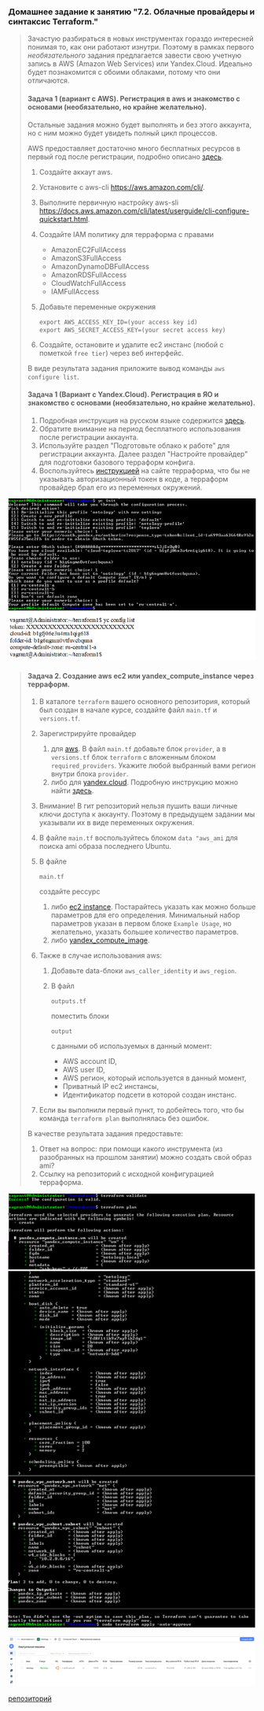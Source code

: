 ### Домашнее задание к занятию "7.2. Облачные провайдеры и синтаксис Terraform."

> Зачастую разбираться в новых инструментах гораздо интересней понимая то, как они работают изнутри. Поэтому в рамках первого *необязательного* задания предлагается завести свою учетную запись в AWS (Amazon Web Services) или Yandex.Cloud. Идеально будет познакомится с обоими облаками, потому что они отличаются.
>
> #### Задача 1 (вариант с AWS). Регистрация в aws и знакомство с основами (необязательно, но крайне желательно).
>
> Остальные задания можно будет выполнять и без этого аккаунта, но с ним можно будет увидеть полный цикл процессов.
>
> AWS предоставляет достаточно много бесплатных ресурсов в первый год после регистрации, подробно описано [здесь](https://aws.amazon.com/free/).
>
> 1. Создайте аккаут aws.
>
> 2. Установите c aws-cli https://aws.amazon.com/cli/.
>
> 3. Выполните первичную настройку aws-sli https://docs.aws.amazon.com/cli/latest/userguide/cli-configure-quickstart.html.
>
> 4. Создайте IAM политику для терраформа c правами
>
>    - AmazonEC2FullAccess
>    - AmazonS3FullAccess
>    - AmazonDynamoDBFullAccess
>    - AmazonRDSFullAccess
>    - CloudWatchFullAccess
>    - IAMFullAccess
>
> 5. Добавьте переменные окружения
>
>    ```
>    export AWS_ACCESS_KEY_ID=(your access key id)
>    export AWS_SECRET_ACCESS_KEY=(your secret access key)
>    ```
>
> 6. Создайте, остановите и удалите ec2 инстанс (любой с пометкой `free tier`) через веб интерфейс.
>
> В виде результата задания приложите вывод команды `aws configure list`.
>
> #### Задача 1 (Вариант с Yandex.Cloud). Регистрация в ЯО и знакомство с основами (необязательно, но крайне желательно).
>
> 1. Подробная инструкция на русском языке содержится [здесь](https://cloud.yandex.ru/docs/solutions/infrastructure-management/terraform-quickstart).
> 2. Обратите внимание на период бесплатного использования после регистрации аккаунта.
> 3. Используйте раздел "Подготовьте облако к работе" для регистрации аккаунта. Далее раздел "Настройте провайдер" для подготовки базового терраформ конфига.
> 4. Воспользуйтесь [инструкцией](https://registry.terraform.io/providers/yandex-cloud/yandex/latest/docs) на сайте терраформа, что бы не указывать авторизационный токен в коде, а терраформ провайдер брал его из переменных окружений.

![Cloud.png](https://github.com/tsteplova/devops-netology/blob/fix/yandex_cloud/Cloud.png?raw=true)

> #### Задача 2. Создание aws ec2 или yandex_compute_instance через терраформ.
>
> 1. В каталоге `terraform` вашего основного репозитория, который был создан в начале курсе, создайте файл `main.tf` и `versions.tf`.
>
> 2. Зарегистрируйте провайдер
>
>    1. для [aws](https://registry.terraform.io/providers/hashicorp/aws/latest/docs). В файл `main.tf` добавьте блок `provider`, а в `versions.tf` блок `terraform` с вложенным блоком `required_providers`. Укажите любой выбранный вами регион внутри блока `provider`.
>    2. либо для [yandex.cloud](https://registry.terraform.io/providers/yandex-cloud/yandex/latest/docs). Подробную инструкцию можно найти [здесь](https://cloud.yandex.ru/docs/solutions/infrastructure-management/terraform-quickstart).
>
> 3. Внимание! В гит репозиторий нельзя пушить ваши личные ключи доступа к аккаунту. Поэтому в предыдущем задании мы указывали их в виде переменных окружения.
>
> 4. В файле `main.tf` воспользуйтесь блоком `data "aws_ami` для поиска ami образа последнего Ubuntu.
>
> 5. В файле 
>
>    ```
>    main.tf
>    ```
>
>     создайте рессурс
>
>    1. либо [ec2 instance](https://registry.terraform.io/providers/hashicorp/aws/latest/docs/resources/instance). Постарайтесь указать как можно больше параметров для его определения. Минимальный набор параметров указан в первом блоке `Example Usage`, но желательно, указать большее количество параметров.
>    2. либо [yandex_compute_image](https://registry.terraform.io/providers/yandex-cloud/yandex/latest/docs/resources/compute_image).
>
> 6. Также в случае использования aws:
>
>    1. Добавьте data-блоки `aws_caller_identity` и `aws_region`.
>
>    2. В файл 
>
>       ```
>       outputs.tf
>       ```
>
>        поместить блоки 
>
>       ```
>       output
>       ```
>
>        с данными об используемых в данный момент:
>
>       - AWS account ID,
>       - AWS user ID,
>       - AWS регион, который используется в данный момент,
>       - Приватный IP ec2 инстансы,
>       - Идентификатор подсети в которой создан инстанс.
>
> 7. Если вы выполнили первый пункт, то добейтесь того, что бы команда `terraform plan` выполнялась без ошибок.
>
> В качестве результата задания предоставьте:
>
> 1. Ответ на вопрос: при помощи какого инструмента (из разобранных на прошлом занятии) можно создать свой образ ami?
> 2. Ссылку на репозиторий с исходной конфигурацией терраформа.

![Cloud_1.png](https://github.com/tsteplova/devops-netology/blob/fix/yandex_cloud/Cloud_1.png?raw=true)

![Cloud_2.png](https://github.com/tsteplova/devops-netology/blob/fix/yandex_cloud/Cloud_2.png?raw=true)

[репозиторий](https://github.com/tsteplova/devops-netology/tree/fix/yandex_cloud)